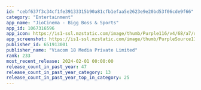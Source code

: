 ```yaml
---
id: "cebf637f3c34cf1fe39133315b90a81cfb1efaa5e2623e9e20bd53f06cde9f66"
category: "Entertainment"
app_name: "JioCinema - Bigg Boss & Sports"
app_id: 1067316596
app_icon: https://is1-ssl.mzstatic.com/image/thumb/Purple116/v4/68/a7/d2/68a7d228-e7cb-b61b-9141-c5f2ad022fdc/AppIcon-0-1x_U007emarketing-0-0-0-10-0-0-sRGB-85-220-0.png/1024x1024bb.png
app_screenshot: https://is1-ssl.mzstatic.com/image/thumb/PurpleSource116/v4/13/e4/16/13e4163a-f146-7aad-91ec-88bb32ec11b6/4b2babf9-f10e-4329-a233-59a8422266a4_Iphone_2688x1242__U00281_U0029.jpg/2688x1242bb.png
publisher_id: 651913001
publisher_name: "Viacom 18 Media Private Limited"
rank: 233
most_recent_release: 2024-02-01 00:00:00
release_count_in_past_year: 47
release_count_in_past_year_category: 13
release_count_in_past_year_top_in_category: 25
---
```


